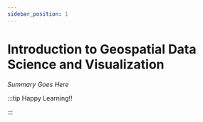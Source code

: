 ```yaml
---
sidebar_position: 1
---
```


# Introduction to Geospatial Data Science and Visualization

_Summary Goes Here_

:::tip Happy Learning!!

<QuestButton text="Go To Quest" link="https://app.stackup.dev/quest_page/introduction-to-geospatial-data-science-and-visualization" />

:::
